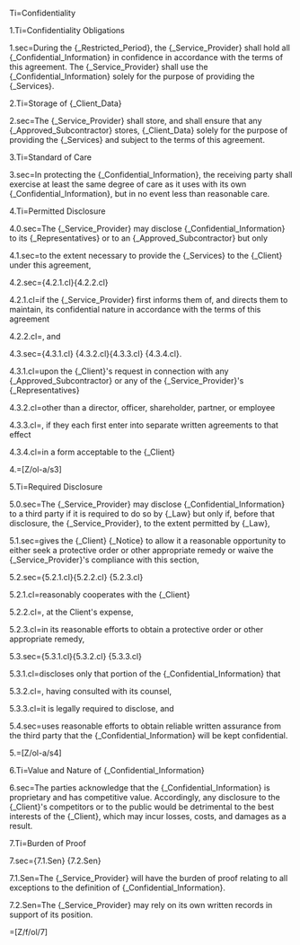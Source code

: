 Ti=Confidentiality

1.Ti=Confidentiality Obligations

1.sec=During the {_Restricted_Period}, the {_Service_Provider} shall hold all {_Confidential_Information} in confidence in accordance with the terms of this agreement. The {_Service_Provider} shall use the {_Confidential_Information} solely for the purpose of providing the {_Services}.

2.Ti=Storage of {_Client_Data}

2.sec=The {_Service_Provider} shall store, and shall ensure that any {_Approved_Subcontractor} stores, {_Client_Data} solely for the purpose of providing the {_Services} and subject to the terms of this agreement.

3.Ti=Standard of Care

3.sec=In protecting the {_Confidential_Information}, the receiving party shall exercise at least the same degree of care as it uses with its own {_Confidential_Information}, but in no event less than reasonable care. 

4.Ti=Permitted Disclosure

4.0.sec=The {_Service_Provider} may disclose {_Confidential_Information} to its {_Representatives} or to an {_Approved_Subcontractor} but only

4.1.sec=to the extent necessary to provide the {_Services} to the {_Client} under this agreement,

4.2.sec={4.2.1.cl}{4.2.2.cl}

4.2.1.cl=if the {_Service_Provider} first informs them of, and directs them to maintain, its confidential nature in accordance with the terms of this agreement

4.2.2.cl=, and

4.3.sec={4.3.1.cl} {4.3.2.cl}{4.3.3.cl} {4.3.4.cl}.

4.3.1.cl=upon the {_Client}'s request in connection with any {_Approved_Subcontractor} or any of the {_Service_Provider}'s {_Representatives}

4.3.2.cl=other than a director, officer, shareholder, partner, or employee

4.3.3.cl=, if they each first enter into separate written agreements to that effect

4.3.4.cl=in a form acceptable to the {_Client}

4.=[Z/ol-a/s3]

5.Ti=Required Disclosure

5.0.sec=The {_Service_Provider} may disclose {_Confidential_Information} to a third party if it is required to do so by {_Law} but only if, before that disclosure, the {_Service_Provider}, to the extent permitted by {_Law},

5.1.sec=gives the {_Client} {_Notice} to allow it a reasonable opportunity to either seek a protective order or other appropriate remedy or waive the {_Service_Provider}'s compliance with this section,

5.2.sec={5.2.1.cl}{5.2.2.cl} {5.2.3.cl}

5.2.1.cl=reasonably cooperates with the {_Client}

5.2.2.cl=, at the Client's expense,

5.2.3.cl=in its reasonable efforts to obtain a protective order or other appropriate remedy,

5.3.sec={5.3.1.cl}{5.3.2.cl} {5.3.3.cl}

5.3.1.cl=discloses only that portion of the {_Confidential_Information} that

5.3.2.cl=, having consulted with its counsel,

5.3.3.cl=it is legally required to disclose, and

5.4.sec=uses reasonable efforts to obtain reliable written assurance from the third party that the {_Confidential_Information} will be kept confidential.

5.=[Z/ol-a/s4]

6.Ti=Value and Nature of {_Confidential_Information}

6.sec=The parties acknowledge that the {_Confidential_Information} is proprietary and has competitive value. Accordingly, any disclosure to the {_Client}'s competitors or to the public would be detrimental to the best interests of the {_Client}, which may incur losses, costs, and damages as a result.

7.Ti=Burden of Proof

7.sec={7.1.Sen}  {7.2.Sen}

7.1.Sen=The {_Service_Provider} will have the burden of proof relating to all exceptions to the definition of {_Confidential_Information}.

7.2.Sen=The {_Service_Provider} may rely on its own written records in support of its position.

=[Z/f/ol/7]

